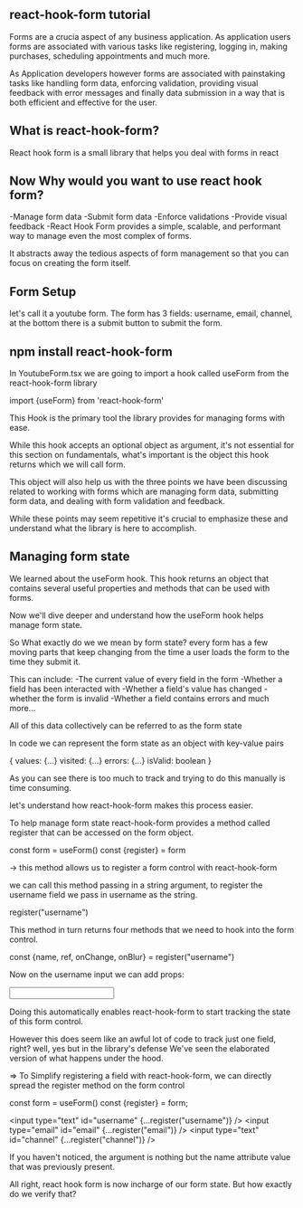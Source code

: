 ## react-hook-form tutorial

Forms are a crucia aspect of any business application. As application users forms are associated with various tasks like registering, logging in, making purchases, scheduling appointments and much more.

As Application developers however forms are associated with painstaking tasks like handling form data, enforcing validation, providing visual feedback with error messages and finally data submission in a way that is both efficient and effective for the user.

## What is react-hook-form?

React hook form is a small library that helps you deal with forms in react

## Now Why would you want to use react hook form?

-Manage form data
-Submit form data
-Enforce validations
-Provide visual feedback
-React Hook Form provides a simple, scalable, and performant way to manage even the most complex of forms.

It abstracts away the tedious aspects of form management so that you can focus on creating the form itself.

## Form Setup

let's call it a youtube form. The form has 3 fields: username, email, channel, at the bottom there is a submit button to submit the form.

## npm install react-hook-form

In YoutubeForm.tsx we are going to import a hook called useForm from the react-hook-form library

import {useForm} from 'react-hook-form'

This Hook is the primary tool the library provides for managing forms with ease.

While this hook accepts an optional object as argument, it's not essential for this section on fundamentals, what's important is the object this hook returns which we will call form.

This object will also help us with the three points we have been discussing related to working with forms which are managing form data, submitting form data, and dealing with form validation and feedback.

While these points may seem repetitive it's crucial to emphasize these and understand what the library is here to accomplish.

## Managing form state

We learned about the useForm hook. This hook returns an object that contains several useful properties and methods that can be used with forms.

Now we'll dive deeper and understand how the useForm hook helps manage form state.

So What exactly do we we mean by form state? every form has a few moving parts that keep changing from the time a user loads the form to the time they submit it.

This can include:
-The current value of every field in the form
-Whether a field has been interacted with
-Whether a field's value has changed
-whether the form is invalid
-Whether a field contains errors
and much more...

All of this data collectively can be referred to as the form state

In code we can represent the form state as an object with key-value pairs

{
values: {...}
visited: {...}
errors: {...}
isValid: boolean
}

As you can see there is too much to track and trying to do this manually is time consuming.

let's understand how react-hook-form makes this process easier.

To help manage form state react-hook-form provides a method called register that can be accessed on the form object.

const form = useForm()
const {register} = form

-> this method allows us to register a form control with react-hook-form

we can call this method passing in a string argument, to register the username field we pass in username as the string.

register("username")

This method in turn returns four methods that we need to hook into the form control.

const {name, ref, onChange, onBlur} = register("username")

Now on the username input we can add props:

<input type="text" id="username" name={name} ref={ref} onChange={onChange} onBlur={onBlur} />

Doing this automatically enables react-hook-form to start tracking the state of this form control.

However this does seem like an awful lot of code to track just one field, right? well, yes but in the library's defense We've seen the elaborated version of what happens under the hood.

=> To Simplify registering a field with react-hook-form, we can directly spread the register method on the form control

const form = useForm()
const {register} = form;

<input type="text" id="username" {...register("username")} />
<input type="email" id="email" {...register("email")} />
<input type="text" id="channel" {...register("channel")} />

If you haven't noticed, the argument is nothing but the name attribute value that was previously present.

All right, react hook form is now incharge of our form state. But how exactly do we verify that?
